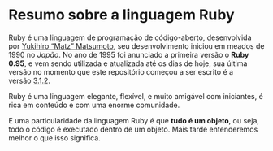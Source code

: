 # Resumo sobre a linguagem Ruby

[Ruby](https://www.ruby-lang.org/en/) é uma linguagem de programação de código-aberto, desenvolvida por [Yukihiro “Matz” Matsumoto](https://pt.wikipedia.org/wiki/Yukihiro_Matsumoto), seu desenvolvimento iniciou em meados de 1990 no _Japão_. No ano de 1995 foi anunciado a primeira versão o **Ruby 0.95**, e vem sendo utilizada e atualizada até os dias de hoje, sua última versão no momento que este repositório começou a ser escrito é a versão [3.1.2](https://www.ruby-lang.org/en/news/2022/04/12/ruby-3-1-2-released/).

Ruby é uma linguagem elegante, flexível, e muito amigável com iniciantes, é rica em conteúdo e com uma enorme comunidade.

E uma particularidade da linguagem Ruby é que **tudo é um objeto**, ou seja, todo o código é executado dentro de um objeto. Mais tarde entenderemos melhor o que isso significa.

